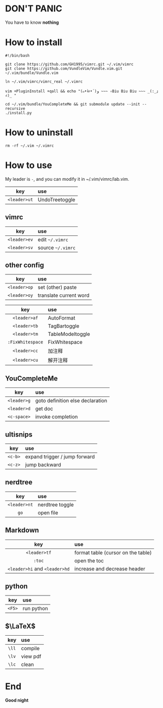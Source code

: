 # DON'T PANIC

You have to know **nothing**

# How to install

```
#!/bin/bash

git clone https://github.com/GH1995/vimrc.git ~/.vim/vimrc
git clone https://github.com/VundleVim/Vundle.vim.git ~/.vim/bundle/Vundle.vim

ln ~/.vim/vimrc/vimrc_real ~/.vimrc

vim +PluginInstall +qall && echo "(๑•̀ㅂ•́)و ~~~ ✧Biu Biu Biu ~~~ _(:_」∠)_ "

cd ~/.vim/bundle/YouCompleteMe && git submodule update --init --recursive
./install.py

```

# How to uninstall
```
rm -rf ~/.vim ~/.vimrc
```

# How to use

My leader is `-`, and you can modify it in ~/.vim/vimrc/lab.vim.

| key          | use            |
|:------------:|:---------------|
| `<leader>ut` | UndoTreetoggle |

## vimrc

| key          | use               |
|:------------:|:------------------|
| `<leader>ev` | edit `~/.vimrc`   |
| `<leader>sv` | source `~/.vimrc` |

## other config

| key          | use                    |
|:------------:|:-----------------------|
| `<leader>op` | set (other) paste      |
| `<leader>oy` | translate current word |

| key              | use              |
|:----------------:|:-----------------|
| `<leader>af`     | AutoFormat       |
| `<leader>tb`     | TagBartoggle     |
| `<leader>tm`     | TableModeltoggle |
| `:FixWhitespace` | FixWhitespace    |
| `<leader>cc`     | 加注释           |
| `<leader>cu`     | 解开注释         |

## YouCompleteMe

|     key     | use                              |
|:-----------:|:---------------------------------|
| `<leader>g` | goto definition else declaration |
| `<leader>d` | get doc                          |
| `<c-space>` | invoke completion                |

## ultisnips

|   key   | use                           |
|:-------:|:------------------------------|
| `<c-b>` | expand trigger / jump forward |
| `<c-z>` | jump backward                 |

## nerdtree

|      key     | use             |
|:------------:|:----------------|
| `<leader>nt` | nerdtree toggle |
|     `go`     | open file       |


## Markdown

| key                           | use                                |
|:-----------------------------:|:-----------------------------------|
| `<leader>tf`                  | format table (cursor on the table) |
| `:toc`                        | open the toc                       |
| `<leader>hi` and `<leader>hd` | increase and decrease header       |

## python

| key    | use        |
|:------:|:-----------|
| `<F5>` | run python |

## $\LaTeX$
| key   | use      |
|:-----:|:---------|
| `\ll` | compile  |
| `\lv` | view pdf |
| `\lc` | clean    |

# End

**Good night**

